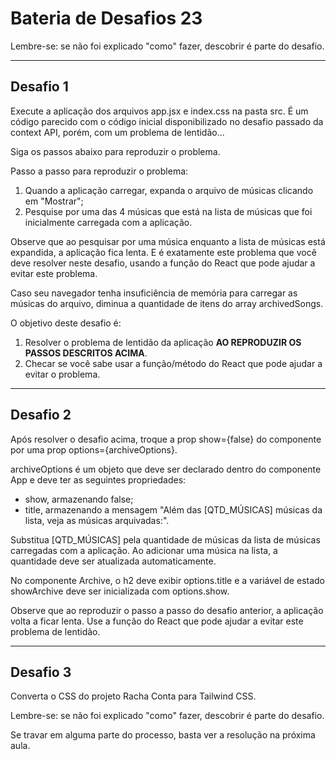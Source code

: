 # Bateria de Desafios 23

Lembre-se: se não foi explicado "como" fazer, descobrir é parte do desafio.

---

## Desafio 1

Execute a aplicação dos arquivos app.jsx e index.css na pasta src. É um código parecido com o código inicial disponibilizado no desafio passado da context API, porém, com um problema de lentidão...

Siga os passos abaixo para reproduzir o problema.

Passo a passo para reproduzir o problema:

1. Quando a aplicação carregar, expanda o arquivo de músicas clicando em "Mostrar";
2. Pesquise por uma das 4 músicas que está na lista de músicas que foi inicialmente carregada com a aplicação. 

Observe que ao pesquisar por uma música enquanto a lista de músicas está expandida, a aplicação fica lenta. E é exatamente este problema que você deve resolver neste desafio, usando a função do React que pode ajudar a evitar este problema. 

Caso seu navegador tenha insuficiência de memória para carregar as músicas do arquivo, diminua a quantidade de itens do array archivedSongs. 

O objetivo deste desafio é:

1. Resolver o problema de lentidão da aplicação **AO REPRODUZIR OS PASSOS DESCRITOS ACIMA**.
2. Checar se você sabe usar a função/método do React que pode ajudar a evitar o problema.

---

## Desafio 2

Após resolver o desafio acima, troque a prop show={false} do componente <Archive /> por uma prop options={archiveOptions}.

archiveOptions é um objeto que deve ser declarado dentro do componente App e deve ter as seguintes propriedades:

- show, armazenando false;
- title, armazenando a mensagem "Além das [QTD_MÚSICAS] músicas da lista, veja as músicas arquivadas:".

Substitua [QTD_MÚSICAS] pela quantidade de músicas da lista de músicas carregadas com a aplicação. Ao adicionar uma música na lista, a quantidade deve ser atualizada automaticamente. 

No componente Archive, o h2 deve exibir options.title e a variável de estado showArchive deve ser inicializada com options.show. 

Observe que ao reproduzir o passo a passo do desafio anterior, a aplicação volta a ficar lenta. Use a função do React que pode ajudar a evitar este problema de lentidão.

---

## Desafio 3

Converta o CSS do projeto Racha Conta para Tailwind CSS. 

Lembre-se: se não foi explicado "como" fazer, descobrir é parte do desafio.

Se travar em alguma parte do processo, basta ver a resolução na próxima aula. 
